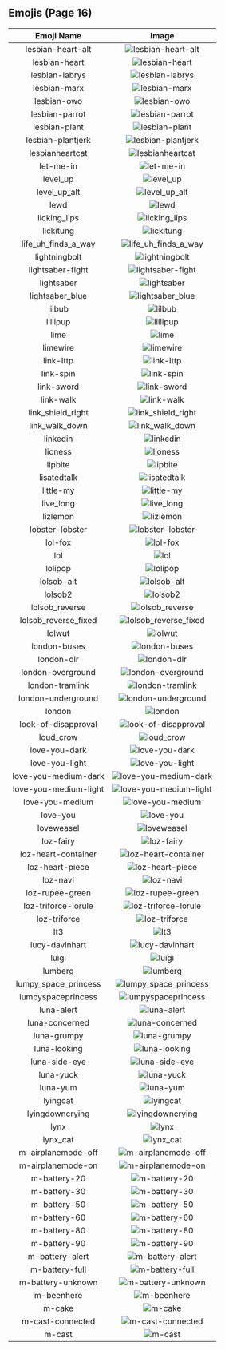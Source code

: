 
  ## Emojis (Page 16)
  |Emoji Name|Image|
  | :-: | :-: |
  |lesbian-heart-alt| ![lesbian-heart-alt](/emojis/lgbtintech/lesbian-heart-alt.png)|
  |lesbian-heart| ![lesbian-heart](/emojis/lgbtintech/lesbian-heart.jpg)|
  |lesbian-labrys| ![lesbian-labrys](/emojis/lgbtintech/lesbian-labrys.png)|
  |lesbian-marx| ![lesbian-marx](/emojis/lgbtintech/lesbian-marx.png)|
  |lesbian-owo| ![lesbian-owo](/emojis/lgbtintech/lesbian-owo.png)|
  |lesbian-parrot| ![lesbian-parrot](/emojis/lgbtintech/lesbian-parrot.gif)|
  |lesbian-plant| ![lesbian-plant](/emojis/lgbtintech/lesbian-plant.png)|
  |lesbian-plantjerk| ![lesbian-plantjerk](/emojis/lgbtintech/lesbian-plantjerk.png)|
  |lesbianheartcat| ![lesbianheartcat](/emojis/lgbtintech/lesbianheartcat.png)|
  |let-me-in| ![let-me-in](/emojis/lgbtintech/let-me-in.gif)|
  |level_up| ![level_up](/emojis/lgbtintech/level_up.png)|
  |level_up_alt| ![level_up_alt](/emojis/lgbtintech/level_up_alt.png)|
  |lewd| ![lewd](/emojis/lgbtintech/lewd.jpg)|
  |licking_lips| ![licking_lips](/emojis/lgbtintech/licking_lips.gif)|
  |lickitung| ![lickitung](/emojis/lgbtintech/lickitung.gif)|
  |life_uh_finds_a_way| ![life_uh_finds_a_way](/emojis/lgbtintech/life_uh_finds_a_way.gif)|
  |lightningbolt| ![lightningbolt](/emojis/lgbtintech/lightningbolt.png)|
  |lightsaber-fight| ![lightsaber-fight](/emojis/lgbtintech/lightsaber-fight.jpg)|
  |lightsaber| ![lightsaber](/emojis/lgbtintech/lightsaber.png)|
  |lightsaber_blue| ![lightsaber_blue](/emojis/lgbtintech/lightsaber_blue.png)|
  |lilbub| ![lilbub](/emojis/lgbtintech/lilbub.png)|
  |lillipup| ![lillipup](/emojis/lgbtintech/lillipup.gif)|
  |lime| ![lime](/emojis/lgbtintech/lime.png)|
  |limewire| ![limewire](/emojis/lgbtintech/limewire.png)|
  |link-lttp| ![link-lttp](/emojis/lgbtintech/link-lttp.png)|
  |link-spin| ![link-spin](/emojis/lgbtintech/link-spin.gif)|
  |link-sword| ![link-sword](/emojis/lgbtintech/link-sword.gif)|
  |link-walk| ![link-walk](/emojis/lgbtintech/link-walk.gif)|
  |link_shield_right| ![link_shield_right](/emojis/lgbtintech/link_shield_right.gif)|
  |link_walk_down| ![link_walk_down](/emojis/lgbtintech/link_walk_down.gif)|
  |linkedin| ![linkedin](/emojis/lgbtintech/linkedin.png)|
  |lioness| ![lioness](/emojis/lgbtintech/lioness.jpg)|
  |lipbite| ![lipbite](/emojis/lgbtintech/lipbite.png)|
  |lisatedtalk| ![lisatedtalk](/emojis/lgbtintech/lisatedtalk.jpg)|
  |little-my| ![little-my](/emojis/lgbtintech/little-my.png)|
  |live_long| ![live_long](/emojis/lgbtintech/live_long.png)|
  |lizlemon| ![lizlemon](/emojis/lgbtintech/lizlemon.png)|
  |lobster-lobster| ![lobster-lobster](/emojis/lgbtintech/lobster-lobster.png)|
  |lol-fox| ![lol-fox](/emojis/lgbtintech/lol-fox.gif)|
  |lol| ![lol](/emojis/lgbtintech/lol.jpg)|
  |lolipop| ![lolipop](/emojis/lgbtintech/lolipop.png)|
  |lolsob-alt| ![lolsob-alt](/emojis/lgbtintech/lolsob-alt.png)|
  |lolsob2| ![lolsob2](/emojis/lgbtintech/lolsob2.png)|
  |lolsob_reverse| ![lolsob_reverse](/emojis/lgbtintech/lolsob_reverse.jpg)|
  |lolsob_reverse_fixed| ![lolsob_reverse_fixed](/emojis/lgbtintech/lolsob_reverse_fixed.jpg)|
  |lolwut| ![lolwut](/emojis/lgbtintech/lolwut.jpg)|
  |london-buses| ![london-buses](/emojis/lgbtintech/london-buses.png)|
  |london-dlr| ![london-dlr](/emojis/lgbtintech/london-dlr.png)|
  |london-overground| ![london-overground](/emojis/lgbtintech/london-overground.png)|
  |london-tramlink| ![london-tramlink](/emojis/lgbtintech/london-tramlink.png)|
  |london-underground| ![london-underground](/emojis/lgbtintech/london-underground.png)|
  |london| ![london](/emojis/lgbtintech/london.png)|
  |look-of-disapproval| ![look-of-disapproval](/emojis/lgbtintech/look-of-disapproval.gif)|
  |loud_crow| ![loud_crow](/emojis/lgbtintech/loud_crow.png)|
  |love-you-dark| ![love-you-dark](/emojis/lgbtintech/love-you-dark.png)|
  |love-you-light| ![love-you-light](/emojis/lgbtintech/love-you-light.png)|
  |love-you-medium-dark| ![love-you-medium-dark](/emojis/lgbtintech/love-you-medium-dark.png)|
  |love-you-medium-light| ![love-you-medium-light](/emojis/lgbtintech/love-you-medium-light.png)|
  |love-you-medium| ![love-you-medium](/emojis/lgbtintech/love-you-medium.png)|
  |love-you| ![love-you](/emojis/lgbtintech/love-you.png)|
  |loveweasel| ![loveweasel](/emojis/lgbtintech/loveweasel.png)|
  |loz-fairy| ![loz-fairy](/emojis/lgbtintech/loz-fairy.png)|
  |loz-heart-container| ![loz-heart-container](/emojis/lgbtintech/loz-heart-container.png)|
  |loz-heart-piece| ![loz-heart-piece](/emojis/lgbtintech/loz-heart-piece.png)|
  |loz-navi| ![loz-navi](/emojis/lgbtintech/loz-navi.png)|
  |loz-rupee-green| ![loz-rupee-green](/emojis/lgbtintech/loz-rupee-green.png)|
  |loz-triforce-lorule| ![loz-triforce-lorule](/emojis/lgbtintech/loz-triforce-lorule.png)|
  |loz-triforce| ![loz-triforce](/emojis/lgbtintech/loz-triforce.png)|
  |lt3| ![lt3](/emojis/lgbtintech/lt3.png)|
  |lucy-davinhart| ![lucy-davinhart](/emojis/lgbtintech/lucy-davinhart.jpg)|
  |luigi| ![luigi](/emojis/lgbtintech/luigi.png)|
  |lumberg| ![lumberg](/emojis/lgbtintech/lumberg.jpg)|
  |lumpy_space_princess| ![lumpy_space_princess](/emojis/lgbtintech/lumpy_space_princess.jpg)|
  |lumpyspaceprincess| ![lumpyspaceprincess](/emojis/lgbtintech/lumpyspaceprincess.gif)|
  |luna-alert| ![luna-alert](/emojis/lgbtintech/luna-alert.png)|
  |luna-concerned| ![luna-concerned](/emojis/lgbtintech/luna-concerned.png)|
  |luna-grumpy| ![luna-grumpy](/emojis/lgbtintech/luna-grumpy.png)|
  |luna-looking| ![luna-looking](/emojis/lgbtintech/luna-looking.png)|
  |luna-side-eye| ![luna-side-eye](/emojis/lgbtintech/luna-side-eye.png)|
  |luna-yuck| ![luna-yuck](/emojis/lgbtintech/luna-yuck.png)|
  |luna-yum| ![luna-yum](/emojis/lgbtintech/luna-yum.png)|
  |lyingcat| ![lyingcat](/emojis/lgbtintech/lyingcat.png)|
  |lyingdowncrying| ![lyingdowncrying](/emojis/lgbtintech/lyingdowncrying.png)|
  |lynx| ![lynx](/emojis/lgbtintech/lynx.gif)|
  |lynx_cat| ![lynx_cat](/emojis/lgbtintech/lynx_cat.png)|
  |m-airplanemode-off| ![m-airplanemode-off](/emojis/lgbtintech/m-airplanemode-off.png)|
  |m-airplanemode-on| ![m-airplanemode-on](/emojis/lgbtintech/m-airplanemode-on.png)|
  |m-battery-20| ![m-battery-20](/emojis/lgbtintech/m-battery-20.png)|
  |m-battery-30| ![m-battery-30](/emojis/lgbtintech/m-battery-30.png)|
  |m-battery-50| ![m-battery-50](/emojis/lgbtintech/m-battery-50.png)|
  |m-battery-60| ![m-battery-60](/emojis/lgbtintech/m-battery-60.png)|
  |m-battery-80| ![m-battery-80](/emojis/lgbtintech/m-battery-80.png)|
  |m-battery-90| ![m-battery-90](/emojis/lgbtintech/m-battery-90.png)|
  |m-battery-alert| ![m-battery-alert](/emojis/lgbtintech/m-battery-alert.png)|
  |m-battery-full| ![m-battery-full](/emojis/lgbtintech/m-battery-full.png)|
  |m-battery-unknown| ![m-battery-unknown](/emojis/lgbtintech/m-battery-unknown.png)|
  |m-beenhere| ![m-beenhere](/emojis/lgbtintech/m-beenhere.png)|
  |m-cake| ![m-cake](/emojis/lgbtintech/m-cake.png)|
  |m-cast-connected| ![m-cast-connected](/emojis/lgbtintech/m-cast-connected.png)|
  |m-cast| ![m-cast](/emojis/lgbtintech/m-cast.png)|
  